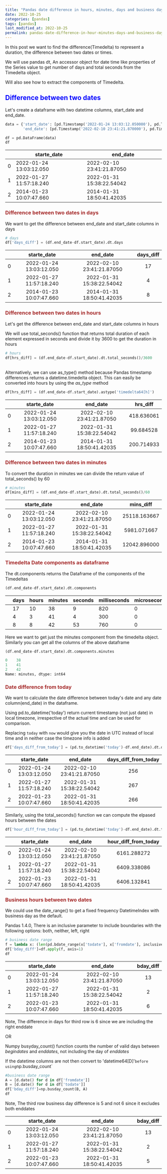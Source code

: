 ```yaml
---
title: "Pandas date difference in hours, minutes, days and business days"
date: 2022-10-25
categories: [pandas]
tags: [pandas]
last_modified_at: 2022-10-25
permalink: pandas-date-difference-in-hour-minutes-days-and-business-days
---
```


In this post we want to find the difference(Timedelta) to represent a duration, the difference between two dates or times.

We will use pandas dt, An accessor object for date time like properties of the Series value to get number of days and total seconds from the Timedelta object.

Will also see how to extract the components of Timedelta.

## <span style="color:blue">Difference between two dates </span>

Let's create a dataframe with two datetime columns, start_date and end_date.

```python
data = {'start_date': [pd.Timestamp('2022-01-24 13:03:12.050000'), pd.Timestamp('2022-01-27 11:57:18.240000'), pd.Timestamp('2014-01-23 10:07:47.660000')],
        'end_date': [pd.Timestamp('2022-02-10 23:41:21.870000'), pd.Timestamp('2022-01-31 15:38:22.540000'), pd.Timestamp('2014-01-31 18:50:41.420000')]}

df = pd.DataFrame(data)
df
```

|      | starte_date             | end_date                  |
| ---- | ----------------------- | ------------------------- |
| 0    | 2022-01-24 13:03:12.050 | 2022-02-10 23:41:21.87050 |
| 1    | 2022-01-27 11:57:18.240 | 2022-01-31 15:38:22.54042 |
| 2    | 2014-01-23 10:07:47.660 | 2014-01-31 18:50:41.42035 |

### <span style="color:brown">Difference  between two dates in days</span>

We want to get the difference between end_date and start_date columns in days

```python
# days
df['days_diff'] = (df.end_date-df.start_date).dt.days
```

|      |       starte_date       |         end_date          | days_diff |
| :--: | :---------------------: | :-----------------------: | :-------: |
|  0   | 2022-01-24 13:03:12.050 | 2022-02-10 23:41:21.87050 |    17     |
|  1   | 2022-01-27 11:57:18.240 | 2022-01-31 15:38:22.54042 |     4     |
|  2   | 2014-01-23 10:07:47.660 | 2014-01-31 18:50:41.42035 |     8     |

### <span style="color:brown">Difference  between two dates in hours</span>

Let's get the difference between end_date and start_date columns in hours

We will use total_seconds() function that returns total duration of each element expressed in seconds and divide it by 3600 to get the duration in hours

```python
# hours
df[hrs_diff] = (df.end_date-df.start_date).dt.total_seconds()/3600
```

<br>Alternatively, we can use as_type() method because Pandas timestamp differences returns a datetime.timedelta object. This can easily be converted into hours by using the *as_type* method

```python
df[hrs_diff] = (df.end_date-df.start_date).astype('timedelta64[h]')
```



|      |       starte_date       |         end_date          |  hrs_diff  |
| :--: | :---------------------: | :-----------------------: | :--------: |
|  0   | 2022-01-24 13:03:12.050 | 2022-02-10 23:41:21.87050 | 418.636061 |
|  1   | 2022-01-27 11:57:18.240 | 2022-01-31 15:38:22.54042 | 99.684528  |
|  2   | 2014-01-23 10:07:47.660 | 2014-01-31 18:50:41.42035 | 200.714933 |

### <span style="color:brown">Difference  between two dates in minutes</span>

To convert the duration in minutes we can divide the return value of total_seconds() by 60

```python
# minutes
df[mins_diff] = (df.end_date-df.start_date).dt.total_seconds()/60
```



|      |       starte_date       |         end_date          |  mins_diff   |
| :--: | :---------------------: | :-----------------------: | :----------: |
|  0   | 2022-01-24 13:03:12.050 | 2022-02-10 23:41:21.87050 | 25118.163667 |
|  1   | 2022-01-27 11:57:18.240 | 2022-01-31 15:38:22.54042 | 5981.071667  |
|  2   | 2014-01-23 10:07:47.660 | 2014-01-31 18:50:41.42035 | 12042.896000 |



### <span style="color:brown">Timedelta Date components as dataframe</span>

The dt.components returns the Dataframe of the components of the Timedeltas

```python
(df.end_date-df.start_date).dt.components
```

|      | days | hours | minutes | seconds | milliseconds | microseconds | nanoseconds |
| ---- | ---- | ----- | ------- | ------- | ------------ | ------------ | ----------- |
|      | 17   | 10    | 38      | 9       | 820          | 0            | 0           |
|      | 4    | 3     | 41      | 4       | 300          | 0            | 0           |
|      | 8    | 8     | 42      | 53      | 760          | 0            | 0           |

Here we want to get just the minutes component from the timedelta object. Similarly you can get all the columns of the above dataframe

```python
(df.end_date-df.start_date).dt.components.minutes
```

```python
0    38
1    41
2    42
Name: minutes, dtype: int64
```

### <span style="color:brown">Date difference from today</span>

We want to calculate the date difference between today's date and any date column(end_date) in the dataframe.

Using pd.to_datetime('today') return current timestamp (not just date) in local timezone, irrespective of the actual time and can be used for comparison.

Replacing `today` with `now` would give you the date in UTC instead of local time and in neither case the timezone info is added

```python
df['days_diff_from_today'] = (pd.to_datetime('today')-df.end_date).dt.days
```



|      |       starte_date       |         end_date          | **days_diff_from_today** |
| :--: | :---------------------: | :-----------------------: | :----------------------: |
|  0   | 2022-01-24 13:03:12.050 | 2022-02-10 23:41:21.87050 |           256            |
|  1   | 2022-01-27 11:57:18.240 | 2022-01-31 15:38:22.54042 |           267            |
|  2   | 2022-01-23 10:07:47.660 | 2022-01-31 18:50:41.42035 |           266            |

Similarly, using the total_seconds() function we can compute the elpased hours between the dates

```python
df['hour_diff_from_today'] = (pd.to_datetime('today')-df.end_date).dt.total_seconds()/3600
```



|      |       starte_date       |         end_date          | **hour_diff_from_today** |
| :--: | :---------------------: | :-----------------------: | :----------------------: |
|  0   | 2022-01-24 13:03:12.050 | 2022-02-10 23:41:21.87050 |       6161.288272        |
|  1   | 2022-01-27 11:57:18.240 | 2022-01-31 15:38:22.54042 |       6409.338086        |
|  2   | 2022-01-23 10:07:47.660 | 2022-01-31 18:50:41.42035 |       6406.132841        |

### <span style="color:brown">Business hours between two dates</span>

We could use the date_range() to get a fixed frequency DatetimeIndex with business day as the default.

Pandas 1.4.0, There is an inclusive parameter to include boundaries with the following options: both, neither, left, right

```python
# business date range
f = lambda x: (len(pd.bdate_range(x['todate'], x['fromdate'], inclusive='right')))
df['bday_diff']=df.apply(f, axis=1)
df
```

|      |       starte_date       |         end_date          | **bday_diff** |
| :--: | :---------------------: | :-----------------------: | :-----------: |
|  0   | 2022-01-24 13:03:12.050 | 2022-02-10 23:41:21.87050 |      13       |
|  1   | 2022-01-27 11:57:18.240 | 2022-01-31 15:38:22.54042 |       2       |
|  2   | 2022-01-23 10:07:47.660 | 2022-01-31 18:50:41.42035 |       6       |

Note, The difference in days for third row is 6 since we are including the right enddate

OR

Numpy busyday_count() function counts the number of valid days between *begindates* and *enddates*, not including the day of *enddates*

If the datetime columns are not then convert to 'datetime64[D]'` before using `np.busday_count`

```python
#business date range
A = [d.date() for d in df['fromdate']]
B = [d.date() for d in df['todate']]
df['bday_diff']=np.busday_count(B, A)
df
```

Note, The third row business day difference is 5 and not 6 since it excludes both enddates

|      |       starte_date       |         end_date          | **bday_diff** |
| :--: | :---------------------: | :-----------------------: | :-----------: |
|  0   | 2022-01-24 13:03:12.050 | 2022-02-10 23:41:21.87050 |      13       |
|  1   | 2022-01-27 11:57:18.240 | 2022-01-31 15:38:22.54042 |       2       |
|  2   | 2022-01-23 10:07:47.660 | 2022-01-31 18:50:41.42035 |       5       |

